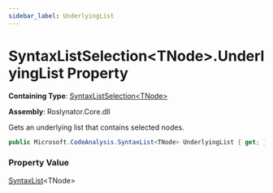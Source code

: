 ```yaml
---
sidebar_label: UnderlyingList
---
```


# SyntaxListSelection&lt;TNode&gt;\.UnderlyingList Property

**Containing Type**: [SyntaxListSelection&lt;TNode&gt;](../index.md)

**Assembly**: Roslynator\.Core\.dll

  
Gets an underlying list that contains selected nodes\.

```csharp
public Microsoft.CodeAnalysis.SyntaxList<TNode> UnderlyingList { get; }
```

### Property Value

[SyntaxList](https://docs.microsoft.com/en-us/dotnet/api/microsoft.codeanalysis.syntaxlist-1)&lt;TNode&gt;

